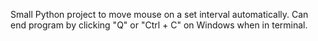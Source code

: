 Small Python project to move mouse on a set interval automatically. 
Can end program by clicking "Q" or "Ctrl + C" on Windows when in terminal.
